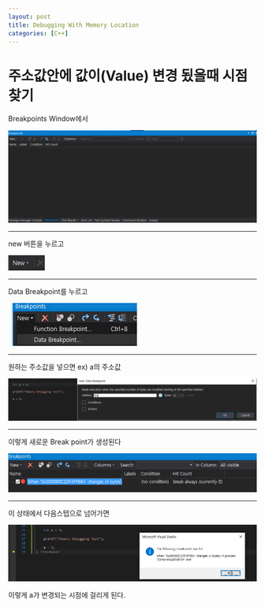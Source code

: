 ```yaml
---
layout: post
title: Debugging With Memory Location
categories: [C++]
---
```


# 주소값안에 값이(Value) 변경 됬을때 시점 찾기


Breakpoints Window에서 

![](/assets/images/2019-08-28-Debugging%20Memory%20Location/2019-08-28-12-16-52.png)

***
new 버튼을 누르고 

![](/assets/images/2019-08-28-Debugging%20Memory%20Location/2019-08-28-12-17-46.png)

***
Data Breakpoint를 누르고 

![](/assets/images/2019-08-28-Debugging%20Memory%20Location/2019-08-28-12-18-25.png)

***
원하는 주소값을 넣으면 ex) a의 주소값

![](/assets/images/2019-08-28-Debugging%20Memory%20Location/2019-08-28-12-19-53.png)

***
이렇게 새로운 Break point가 생성된다

![](/assets/images/2019-08-28-Debugging%20Memory%20Location/2019-08-28-12-20-52.png)

***
이 상태에서 다음스텝으로 넘어가면 

![](/assets/images/2019-08-28-Debugging%20Memory%20Location/2019-08-28-12-22-51.png)

이렇게 a가 변경되는 시점에 걸리게 된다.


